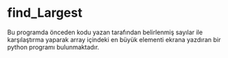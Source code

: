 # find_Largest
Bu programda önceden kodu yazan tarafından belirlenmiş sayılar ile karşılaştırma yaparak array içindeki en büyük elementi ekrana yazdıran bir python programı bulunmaktadır.
